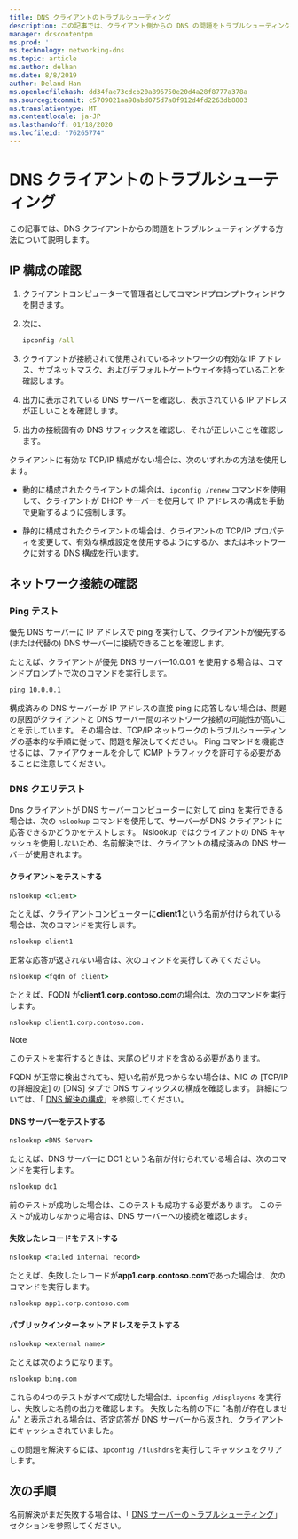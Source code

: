 ```yaml
---
title: DNS クライアントのトラブルシューティング
description: この記事では、クライアント側からの DNS の問題をトラブルシューティングする方法について説明します。
manager: dcscontentpm
ms.prod: ''
ms.technology: networking-dns
ms.topic: article
ms.author: delhan
ms.date: 8/8/2019
author: Deland-Han
ms.openlocfilehash: dd34fae73cdcb20a896750e20d4a28f8777a378a
ms.sourcegitcommit: c5709021aa98abd075d7a8f912d4fd2263db8803
ms.translationtype: MT
ms.contentlocale: ja-JP
ms.lasthandoff: 01/18/2020
ms.locfileid: "76265774"
---
```

# <a name="troubleshooting-dns-clients"></a>DNS クライアントのトラブルシューティング

この記事では、DNS クライアントからの問題をトラブルシューティングする方法について説明します。

## <a name="check-ip-configuration"></a>IP 構成の確認

1. クライアントコンピューターで管理者としてコマンドプロンプトウィンドウを開きます。

2. 次に、

   ```cmd
   ipconfig /all
   ```

3. クライアントが接続されて使用されているネットワークの有効な IP アドレス、サブネットマスク、およびデフォルトゲートウェイを持っていることを確認します。

4. 出力に表示されている DNS サーバーを確認し、表示されている IP アドレスが正しいことを確認します。

5. 出力の接続固有の DNS サフィックスを確認し、それが正しいことを確認します。

クライアントに有効な TCP/IP 構成がない場合は、次のいずれかの方法を使用します。

* 動的に構成されたクライアントの場合は、`ipconfig /renew` コマンドを使用して、クライアントが DHCP サーバーを使用して IP アドレスの構成を手動で更新するように強制します。

* 静的に構成されたクライアントの場合は、クライアントの TCP/IP プロパティを変更して、有効な構成設定を使用するようにするか、またはネットワークに対する DNS 構成を行います。

## <a name="check-network-connection"></a>ネットワーク接続の確認

### <a name="ping-test"></a>Ping テスト

優先 DNS サーバーに IP アドレスで ping を実行して、クライアントが優先する (または代替の) DNS サーバーに接続できることを確認します。

たとえば、クライアントが優先 DNS サーバー10.0.0.1 を使用する場合は、コマンドプロンプトで次のコマンドを実行します。

```cmd
ping 10.0.0.1
```

構成済みの DNS サーバーが IP アドレスの直接 ping に応答しない場合は、問題の原因がクライアントと DNS サーバー間のネットワーク接続の可能性が高いことを示しています。 その場合は、TCP/IP ネットワークのトラブルシューティングの基本的な手順に従って、問題を解決してください。 Ping コマンドを機能させるには、ファイアウォールを介して ICMP トラフィックを許可する必要があることに注意してください。

### <a name="dns-query-tests"></a>DNS クエリテスト

Dns クライアントが DNS サーバーコンピューターに対して ping を実行できる場合は、次の `nslookup` コマンドを使用して、サーバーが DNS クライアントに応答できるかどうかをテストします。 Nslookup ではクライアントの DNS キャッシュを使用しないため、名前解決では、クライアントの構成済みの DNS サーバーが使用されます。

#### <a name="test-a-client"></a>クライアントをテストする

```cmd
nslookup <client>
```
  
たとえば、クライアントコンピューターに**client1**という名前が付けられている場合は、次のコマンドを実行します。
  
```cmd
nslookup client1
```
  
正常な応答が返されない場合は、次のコマンドを実行してみてください。
  
```cmd
nslookup <fqdn of client>
```
  
たとえば、FQDN が**client1.corp.contoso.com**の場合は、次のコマンドを実行します。

```cmd
nslookup client1.corp.contoso.com.
```

> [!NOTE]
> このテストを実行するときは、末尾のピリオドを含める必要があります。

FQDN が正常に検出されても、短い名前が見つからない場合は、NIC の [TCP/IP の詳細設定] の [DNS] タブで DNS サフィックスの構成を確認します。 詳細については、「 [DNS 解決の構成](https://docs.microsoft.com/previous-versions/tn-archive/dd163570(v=technet.10)#configuring-dns-resolution)」を参照してください。

#### <a name="test-the-dns-server"></a>DNS サーバーをテストする

```cmd
nslookup <DNS Server>
```

たとえば、DNS サーバーに DC1 という名前が付けられている場合は、次のコマンドを実行します。

```cmd
nslookup dc1
```
前のテストが成功した場合は、このテストも成功する必要があります。 このテストが成功しなかった場合は、DNS サーバーへの接続を確認します。

#### <a name="test-the-failing-record"></a>失敗したレコードをテストする

```cmd
nslookup <failed internal record>
```

たとえば、失敗したレコードが**app1.corp.contoso.com**であった場合は、次のコマンドを実行します。

```cmd
nslookup app1.corp.contoso.com
```

#### <a name="test-a-public-internet-address"></a>パブリックインターネットアドレスをテストする

```cmd
nslookup <external name>
```

たとえば次のようになります。 
```cmd
nslookup bing.com
```

これらの4つのテストがすべて成功した場合は、`ipconfig /displaydns` を実行し、失敗した名前の出力を確認します。 失敗した名前の下に "名前が存在しません" と表示される場合は、否定応答が DNS サーバーから返され、クライアントにキャッシュされていました。 

この問題を解決するには、`ipconfig /flushdns`を実行してキャッシュをクリアします。

## <a name="next-step"></a>次の手順

名前解決がまだ失敗する場合は、「 [DNS サーバーのトラブルシューティング](troubleshoot-dns-server.md)」セクションを参照してください。
